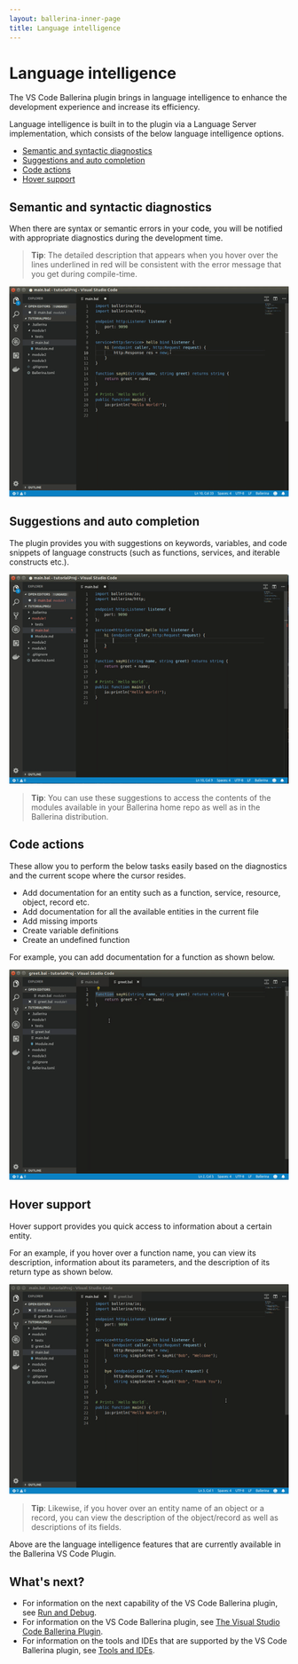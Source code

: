 ```yaml
---
layout: ballerina-inner-page
title: Language intelligence
---
```


# Language intelligence

The VS Code Ballerina plugin brings in language intelligence to enhance the development experience and increase its efficiency.

Language intelligence is built in to the plugin via a Language Server implementation, which consists of the below language intelligence options.

- [Semantic and syntactic diagnostics](#semantic-and-syntactic-diagnostics)
- [Suggestions and auto completion](#suggestions-and-auto-completion)
- [Code actions](#code-actions)
- [Hover support](#hover-support)

## Semantic and syntactic diagnostics

When there are syntax or semantic errors in your code, you will be notified with appropriate diagnostics during the development time. 

> **Tip**: The detailed description that appears when you hover over the lines underlined in red will be consistent with the error message that you get during compile-time.

![Semantic and syntactic diagnostics](/learn/images/semantic-and-syntactic.gif)

## Suggestions and auto completion

The plugin provides you with suggestions on keywords, variables, and code snippets of language constructs (such as functions, services, and iterable constructs etc.).

![Suggestions and auto completion](/learn/images/suggestions.gif)

> **Tip**: You can use these suggestions to access the contents of the modules available in your Ballerina home repo as well as in the Ballerina distribution.

## Code actions

These allow you to perform the below tasks easily based on the diagnostics and the current scope where the cursor resides. 

- Add documentation for an entity such as a function, service, resource, object, record etc.
- Add documentation for all the available entities in the current file
- Add missing imports 
- Create variable definitions
- Create an undefined function

For example, you can add documentation for a function as shown below.

 ![Code actions](/learn/images/code-actions.gif)

## Hover support

 Hover support provides you quick access to information about a certain entity. 
 
 For an example, if you hover over a function name, you can view its description, information about its parameters, and the description of its return type as shown below.

  ![Hover support](/learn/images/hover-support.gif)
 
 > **Tip**: Likewise, if you hover over an entity name of an object or a record, you can view the description of the object/record as well as descriptions of its fields.

Above are the language intelligence features that are currently available in the Ballerina VS Code Plugin.

## What's next?

 - For information on the next capability of the VS Code Ballerina plugin, see [Run and Debug](/learn/tools-ides/vscode-plugin/run-and-debug).
 - For information on the VS Code Ballerina plugin, see [The Visual Studio Code Ballerina Plugin](/learn/tools-ides/vscode-plugin).
 - For information on the tools and IDEs that are supported by the VS Code Ballerina plugin, see [Tools and IDEs](/learn/tools-ides).
